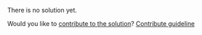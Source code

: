 
There is no solution yet.

Would you like to [contribute to the solution](https://github.com/BFEdev/BFE.dev-solutions/blob/main/question/cross-origin_en.md)? [Contribute guideline](https://github.com/BFEdev/BFE.dev-solutions#how-to-contribute)
